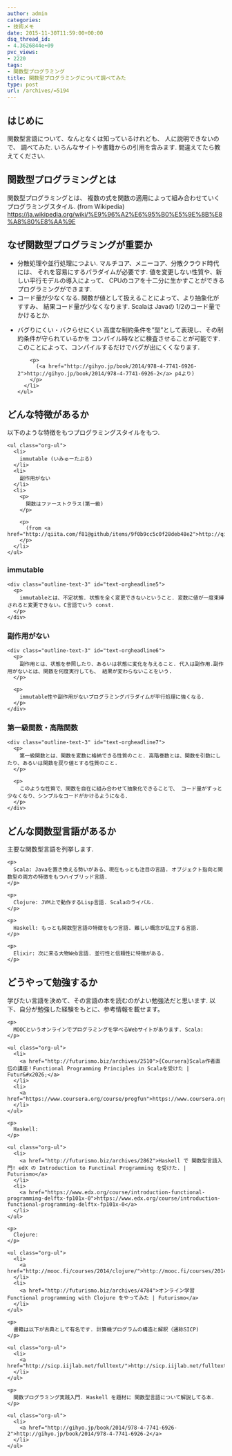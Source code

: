 ```yaml
---
author: admin
categories:
- 技術メモ
date: 2015-11-30T11:59:00+00:00
dsq_thread_id:
- 4.3626844e+09
pvc_views:
- 2220
tags:
- 関数型プログラミング
title: 関数型プログラミングについて調べてみた
type: post
url: /archives/=5194
---
```


<div id="outline-container-orgheadline1" class="outline-2">
  <h2 id="orgheadline1">
    はじめに
  </h2>
  
  <div class="outline-text-2" id="text-orgheadline1">
    <p>
      関数型言語について、なんとなくは知っているけれども、 人に説明できないので、 調べてみた. いろんなサイトや書籍からの引用を含みます. 間違えてたら教えてください.
    </p>
  </div>
</div>

<div id="outline-container-orgheadline2" class="outline-2">
  <h2 id="orgheadline2">
    関数型プログラミングとは
  </h2>
  
  <div class="outline-text-2" id="text-orgheadline2">
    <p>
      関数型プログラミングとは、 複数の式を関数の適用によって組み合わせていくプログラミングスタイル. (from Wikipedia) <a href="https://ja.wikipedia.org/wiki/%E9%96%A2%E6%95%B0%E5%9E%8B%E8%A8%80%E8%AA%9E">https://ja.wikipedia.org/wiki/%E9%96%A2%E6%95%B0%E5%9E%8B%E8%A8%80%E8%AA%9E</a>
    </p>
  </div>
</div>

<div id="outline-container-orgheadline3" class="outline-2">
  <h2 id="orgheadline3">
    なぜ関数型プログラミングが重要か
  </h2>
  
  <div class="outline-text-2" id="text-orgheadline3">
    <ul class="org-ul">
      <li>
        分散処理や並行処理につよい. マルチコア、メニーコア、分散クラウド時代には、 それを容易にするパラダイムが必要です. 値を変更しない性質や、新しい平行モデルの導入によって、 CPUのコアを十二分に生かすことができるプログラミングができます.
      </li>
      <li>
        コード量が少なくなる. 関数が値として扱えることによって、より抽象化がすすみ、 結果コード量が少なくなります. Scalaは Javaの 1/2のコード量でかけるとか.
      </li>
      <li>
        <p>
          バグりにくい・バクらせにくい 高度な制約条件を&#8221;型&#8221;として表現し、その制約条件が守られているかを コンパイル時などに検査させることが可能です. このことによって、コンパイルするだけでバグが出にくくなります.
        </p>
        
        <p>
          (<a href="http://gihyo.jp/book/2014/978-4-7741-6926-2">http://gihyo.jp/book/2014/978-4-7741-6926-2</a> p4より)
        </p>
      </li>
    </ul>
  </div>
</div>

<div id="outline-container-orgheadline4" class="outline-2">
  <h2 id="orgheadline4">
    どんな特徴があるか
  </h2>
  
  <div class="outline-text-2" id="text-orgheadline4">
    <p>
      以下のような特徴をもつプログラミングスタイルをもつ.
    </p>
    
    <ul class="org-ul">
      <li>
        immutable (いみゅーたぶる)
      </li>
      <li>
        副作用がない
      </li>
      <li>
        <p>
          関数はファーストクラス(第一級)
        </p>
        
        <p>
          (from <a href="http://qiita.com/f81@github/items/9f0b9cc5c0f28deb48e2">http://qiita.com/f81@github/items/9f0b9cc5c0f28deb48e2</a>)
        </p>
      </li>
    </ul>
  </div>
  
  <div id="outline-container-orgheadline5" class="outline-3">
    <h3 id="orgheadline5">
      immutable
    </h3>
    
    <div class="outline-text-3" id="text-orgheadline5">
      <p>
        immutableとは、不定状態. 状態を全く変更できないということ. 変数に値が一度束縛されると変更できない。C言語でいう const.
      </p>
    </div>
  </div>
  
  <div id="outline-container-orgheadline6" class="outline-3">
    <h3 id="orgheadline6">
      副作用がない
    </h3>
    
    <div class="outline-text-3" id="text-orgheadline6">
      <p>
        副作用とは、状態を参照したり、あるいは状態に変化を与えること. 代入は副作用.副作用がないとは、関数を何度実行しても、 結果が変わらないことをいう.
      </p>
      
      <p>
        immutable性や副作用がないプログラミングパラダイムが平行処理に強くなる.
      </p>
    </div>
  </div>
  
  <div id="outline-container-orgheadline7" class="outline-3">
    <h3 id="orgheadline7">
      第一級関数・高階関数
    </h3>
    
    <div class="outline-text-3" id="text-orgheadline7">
      <p>
        第一級関数とは、関数を変数に格納できる性質のこと. 高階巻数とは、関数を引数にしたり、あるいは関数を戻り値とする性質のこと.
      </p>
      
      <p>
        このような性質で、関数を自在に組み合わせて抽象化できることで、 コード量がずっと少なくなり、シンプルなコードがかけるようになる.
      </p>
    </div>
  </div>
</div>

<div id="outline-container-orgheadline8" class="outline-2">
  <h2 id="orgheadline8">
    どんな関数型言語があるか
  </h2>
  
  <div class="outline-text-2" id="text-orgheadline8">
    <p>
      主要な関数型言語を列挙します.
    </p>
    
    <p>
      Scala: Javaを置き換える勢いがある、現在もっとも注目の言語. オブジェクト指向と関数型の両方の特徴をもつハイブリッド言語.
    </p>
    
    <p>
      Clojure: JVM上で動作するLisp言語. Scalaのライバル.
    </p>
    
    <p>
      Haskell: もっとも関数型言語の特徴をもつ言語. 難しい概念が乱立する言語.
    </p>
    
    <p>
      Elixir: 次に来る大物Web言語. 並行性と信頼性に特徴がある.
    </p>
  </div>
</div>

<div id="outline-container-orgheadline9" class="outline-2">
  <h2 id="orgheadline9">
    どうやって勉強するか
  </h2>
  
  <div class="outline-text-2" id="text-orgheadline9">
    <p>
      学びたい言語を決めて、その言語の本を読むのがよい勉強法だと思います. 以下、自分が勉強した経験をもとに、参考情報を載せます。
    </p>
    
    <p>
      MOOCというオンラインでプログラミングを学べるWebサイトがあります. Scala:
    </p>
    
    <ul class="org-ul">
      <li>
        <a href="http://futurismo.biz/archives/2510">{Coursera}Scala作者直伝の講座！Functional Programming Principles in Scalaを受けた | Futur&#x2026;</a>
      </li>
      <li>
        <a href="https://www.coursera.org/course/progfun">https://www.coursera.org/course/progfun</a>
      </li>
    </ul>
    
    <p>
      Haskell:
    </p>
    
    <ul class="org-ul">
      <li>
        <a href="http://futurismo.biz/archives/2862">Haskell で 関数型言語入門! edX の Introduction to Functinal Programming を受けた. | Futurismo</a>
      </li>
      <li>
        <a href="https://www.edx.org/course/introduction-functional-programming-delftx-fp101x-0">https://www.edx.org/course/introduction-functional-programming-delftx-fp101x-0</a>
      </li>
    </ul>
    
    <p>
      Clojure:
    </p>
    
    <ul class="org-ul">
      <li>
        <a href="http://mooc.fi/courses/2014/clojure/">http://mooc.fi/courses/2014/clojure/</a>
      </li>
      <li>
        <a href="http://futurismo.biz/archives/4784">オンライン学習 Functional programming with Clojure をやってみた | Futurismo</a>
      </li>
    </ul>
    
    <p>
      書籍は以下が古典として有名です. 計算機プログラムの構造と解釈（通称SICP)
    </p>
    
    <ul class="org-ul">
      <li>
        <a href="http://sicp.iijlab.net/fulltext/">http://sicp.iijlab.net/fulltext/</a>
      </li>
    </ul>
    
    <p>
      関数プログラミング実践入門. Haskell を題材に 関数型言語について解説してる本.
    </p>
    
    <ul class="org-ul">
      <li>
        <a href="http://gihyo.jp/book/2014/978-4-7741-6926-2">http://gihyo.jp/book/2014/978-4-7741-6926-2</a>
      </li>
    </ul>
  </div>
</div>